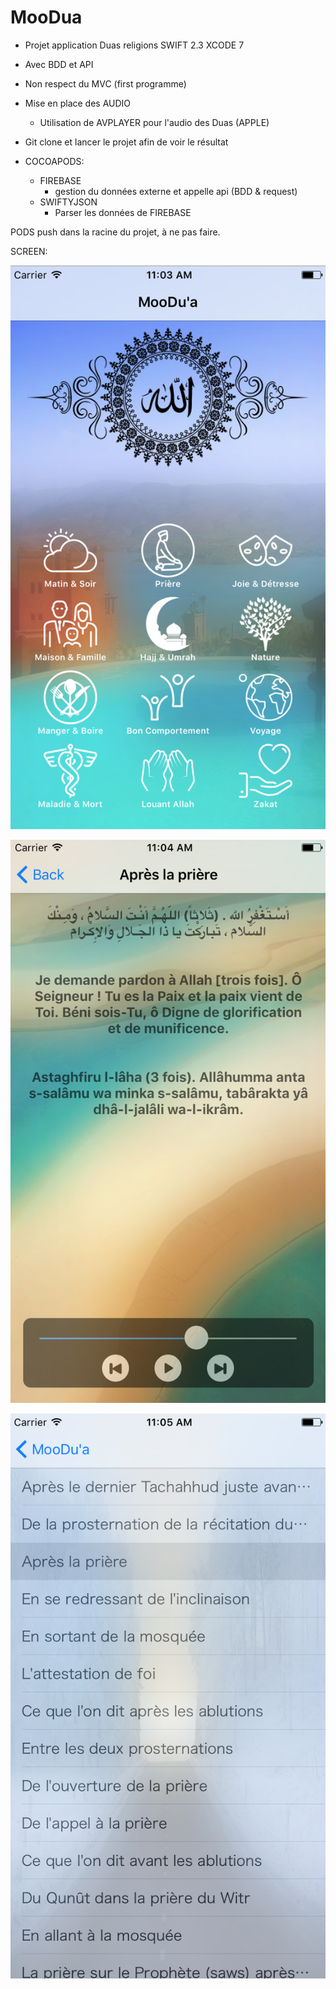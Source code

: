 # MooDua


- Projet application Duas religions SWIFT 2.3 XCODE 7

- Avec BDD et API
- Non respect du MVC (first programme)
- Mise en place des AUDIO
  - Utilisation de AVPLAYER pour l'audio des Duas (APPLE)
- Git clone et lancer le projet afin de voir le résultat

- COCOAPODS:
  - FIREBASE 
    - gestion du données externe et appelle api (BDD & request)
  - SWIFTYJSON
    - Parser les données de FIREBASE

PODS push dans la racine du projet, à ne pas faire.

SCREEN:

![Alt text](https://github.com/mrachid/MooDua/blob/master/img1.png "Optional Title")

![Alt text](https://github.com/mrachid/MooDua/blob/master/img2.png "Optional Title")

![Alt text](https://github.com/mrachid/MooDua/blob/master/img3.png "Optional Title")


